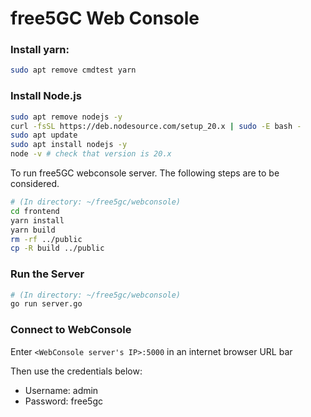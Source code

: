 # free5GC Web Console

### Install yarn:
```bash
sudo apt remove cmdtest yarn
```

### Install Node.js
```bash
sudo apt remove nodejs -y
curl -fsSL https://deb.nodesource.com/setup_20.x | sudo -E bash -
sudo apt update
sudo apt install nodejs -y
node -v # check that version is 20.x
```

To run free5GC webconsole server. The following steps are to be considered.
```bash
# (In directory: ~/free5gc/webconsole)
cd frontend
yarn install
yarn build
rm -rf ../public
cp -R build ../public
```

### Run the Server
```bash
# (In directory: ~/free5gc/webconsole)
go run server.go
```

### Connect to WebConsole

Enter `<WebConsole server's IP>:5000` in an internet browser URL bar

Then use the credentials below:
- Username: admin
- Password: free5gc

